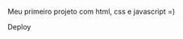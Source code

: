 <p>Meu primeiro projeto com html, css e javascript =) </p>

<a href="https://dev-almeida10.github.io/Cars_Pages/" style="text-decoration: none;">Deploy</a>
